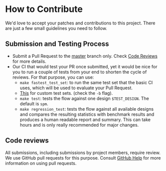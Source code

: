 # How to Contribute

We'd love to accept your patches and contributions to this project. There are
just a few small guidelines you need to follow.

## Submission and Testing Process

- Submit a Pull Request to the [master](https://github.com/The-OpenROAD-Project/openlane/tree/master) branch only. Check [Code Reviews](#code_reviews) for more details.
- Our CI that would test your PR once submitted, yet it would be nice for you to run a couple of tests from your end to shorten the cycle of reviews. For that purpose, you can use:
    - `make fastest_test_set`: to run the same test set that the basic CI uses, which will be used to evaluate your Pull Request.
    - [This](./regression_results/README.md) for custom test sets. (check the `-b` flag).
    - `make test`: tests the flow against one design `$TEST_DESIGN`. The default is `spm`.
    - `make regression_test`: tests the flow against all available designs and compares the resulting statistics with benchmark results and produces a human readable report and summary. This can take hours and is only really recommended for major changes.

## Code reviews

All submissions, including submissions by project members, require review. We
use GitHub pull requests for this purpose. Consult
[GitHub Help](https://help.github.com/articles/about-pull-requests/) for more
information on using pull requests.
